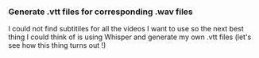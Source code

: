 ### Generate .vtt files for corresponding .wav files 
I could not find subtitiles for all the videos I want to use so the next best thing I could think of is using Whisper and generate my own .vtt files (let's see how this thing turns out !)
